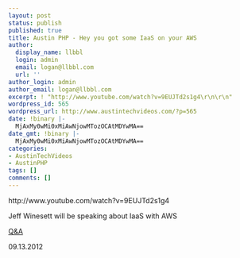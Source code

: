 ```yaml
---
layout: post
status: publish
published: true
title: Austin PHP - Hey you got some IaaS on your AWS
author:
  display_name: llbbl
  login: admin
  email: logan@llbbl.com
  url: ''
author_login: admin
author_email: logan@llbbl.com
excerpt: ! "http://www.youtube.com/watch?v=9EUJTd2s1g4\r\n\r\n"
wordpress_id: 565
wordpress_url: http://www.austintechvideos.com/?p=565
date: !binary |-
  MjAxMy0wMi0xMiAwNjowMTozOCAtMDYwMA==
date_gmt: !binary |-
  MjAxMy0wMi0xMiAwNjowMTozOCAtMDYwMA==
categories:
- AustinTechVideos
- AustinPHP
tags: []
comments: []
---
```

<p>http://www.youtube.com/watch?v=9EUJTd2s1g4</p>
<p><a id="more"></a><a id="more-565"></a></p>
<p>Jeff Winesett will be speaking about IaaS with AWS</p>
<p><a href="http://www.youtube.com/watch?v=a1RHWXiUI0I">Q&A</a></p>
<p>09.13.2012</p>
